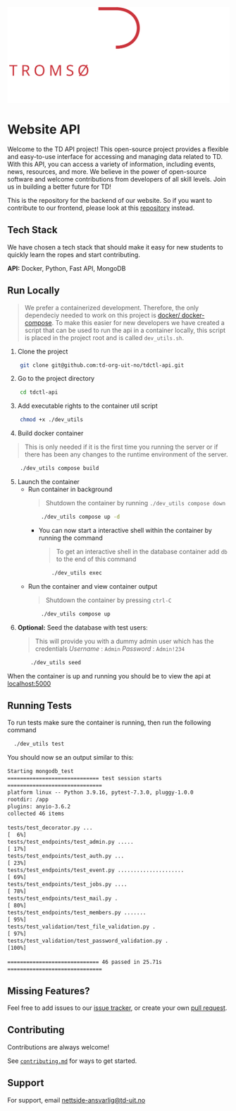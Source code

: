 
![Logo](https://raw.githubusercontent.com/td-org-uit-no/graphics/9fa70bc36f3d47e23f0961fe9dd5f1d0675db5a2/logo/logo-with-tagline/td-dark-tagline.svg)

# Website API

Welcome to the TD API project! This open-source project provides a flexible and easy-to-use interface for accessing and managing data related to TD. With this API, you can access a variety of information, including events, news, resources, and more. We believe in the power of open-source software and welcome contributions from developers of all skill levels. Join us in building a better future for TD!

This is the repository for the backend of our website. So if you want to contribute to our frontend, please look at this [repository](https://github.com/td-org-uit-no/tdctl-frontend) instead.



## Tech Stack

We have chosen a tech stack that should make it easy for new students to quickly learn the ropes and start contributing.

**API:** Docker, Python, Fast API, MongoDB


## Run Locally
> We prefer a containerized development. Therefore, the only dependeciy needed to work on this project is [docker/ docker-compose](https://docs.docker.com/get-docker/). To make this easier for new developers we have created a script that can be  used to run the api in a container locally, this script is placed in the project root and is called ```dev_utils.sh```.

1. Clone the project

```bash
    git clone git@github.com:td-org-uit-no/tdctl-api.git
```
2. Go to the project directory

```bash
    cd tdctl-api
```

3. Add executable rights to the container util script
```bash
    chmod +x ./dev_utils
```

4. Build docker container
> This is only needed if it is the first time you running the server or if there has been any changes to the runtime environment of the server. 
```bash
    ./dev_utils compose build
```

5. Launch the container
    * Run container in background
        > Shutdown the container by running ```./dev_utils compose down```
        ```bash
            ./dev_utils compose up -d
        ```
        - You can now start a interactive shell within the container by running the command
            > To get an interactive shell in the database container add ```db``` to the end of this command
            ```bash
                ./dev_utils exec
            ```
    * Run the container and view container output
        > Shutdown the container by pressing ```ctrl-C```
        ```bash
            ./dev_utils compose up
        ```
6. **Optional:** Seed the database with test users:
    > This will provide you with a dummy admin user which has the credentials *Username* : ```Admin``` *Password* : ```Admin!234```
    ```bash
        ./dev_utils seed
    ```

When the container is up and running you should be to view the api at [localhost:5000](http://localhost:5000)
    
        
## Running Tests

To run tests make sure the container is running, then run the following command

```bash
  ./dev_utils test
```

You should now se an output similar to this:
```
Starting mongodb_test
============================= test session starts ==============================
platform linux -- Python 3.9.16, pytest-7.3.0, pluggy-1.0.0
rootdir: /app
plugins: anyio-3.6.2
collected 46 items

tests/test_decorator.py ...                                              [  6%]
tests/test_endpoints/test_admin.py .....                                 [ 17%]
tests/test_endpoints/test_auth.py ...                                    [ 23%]
tests/test_endpoints/test_event.py .....................                 [ 69%]
tests/test_endpoints/test_jobs.py ....                                   [ 78%]
tests/test_endpoints/test_mail.py .                                      [ 80%]
tests/test_endpoints/test_members.py .......                             [ 95%]
tests/test_validation/test_file_validation.py .                          [ 97%]
tests/test_validation/test_password_validation.py .                      [100%]

============================= 46 passed in 25.71s ==============================
```
## Missing Features?

Feel free to add issues to our [issue tracker](https://github.com/td-org-uit-no/tdctl-frontend/issues), or create your own  [pull request](#Contributing).
## Contributing

Contributions are always welcome!

See [`contributing.md`](./CONTRIBUTING.md) for ways to get started.

## Support

For support, email nettside-ansvarlig@td-uit.no

